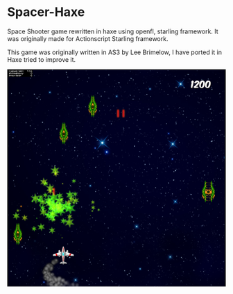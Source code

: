 # Spacer-Haxe
Space Shooter game rewritten in haxe using openfl, starling framework. It was originally made for Actionscript Starling framework.

This game was originally written in AS3 by Lee Brimelow, I have ported it in Haxe tried to improve it.

![alt text](https://github.com/galibimtiaz/Spacer-Haxe/blob/master/Spacer.png)
